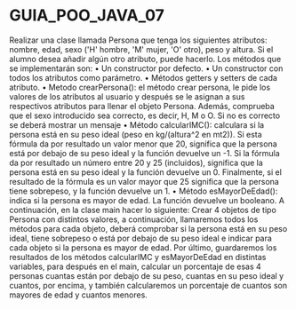 # GUIA_POO_JAVA_07
Realizar una clase llamada Persona que tenga los siguientes atributos: nombre, edad, sexo 
('H' hombre, 'M' mujer, 'O' otro), peso y altura. Si el alumno desea añadir algún otro 
atributo, puede hacerlo. Los métodos que se implementarán son:
• Un constructor por defecto.
• Un constructor con todos los atributos como parámetro.
• Métodos getters y setters de cada atributo.
• Metodo crearPersona(): el método crear persona, le pide los valores de los atributos al 
usuario y después se le asignan a sus respectivos atributos para llenar el objeto 
Persona. Además, comprueba que el sexo introducido sea correcto, es decir, H, M o O. 
Si no es correcto se deberá mostrar un mensaje
• Método calcularIMC(): calculara si la persona está en su peso ideal (peso en 
kg/(altura^2 en mt2)). Si esta fórmula da por resultado un valor menor que 20, significa 
que la persona está por debajo de su peso ideal y la función devuelve un -1. Si la 
fórmula da por resultado un número entre 20 y 25 (incluidos), significa que la persona 
está en su peso ideal y la función devuelve un 0. Finalmente, si el resultado de la 
fórmula es un valor mayor que 25 significa que la persona tiene sobrepeso, y la 
función devuelve un 1. 
• Método esMayorDeEdad(): indica si la persona es mayor de edad. La función devuelve 
un booleano.
A continuación, en la clase main hacer lo siguiente:
Crear 4 objetos de tipo Persona con distintos valores, a continuación, llamaremos todos 
los métodos para cada objeto, deberá comprobar si la persona está en su peso ideal, tiene 
sobrepeso o está por debajo de su peso ideal e indicar para cada objeto si la persona es 
mayor de edad.
Por último, guardaremos los resultados de los métodos calcularIMC y esMayorDeEdad en 
distintas variables, para después en el main, calcular un porcentaje de esas 4 personas
cuantas están por debajo de su peso, cuantas en su peso ideal y cuantos, por encima, y 
también calcularemos un porcentaje de cuantos son mayores de edad y cuantos menores.
